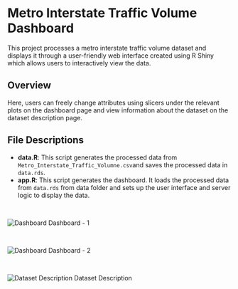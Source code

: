 # Metro Interstate Traffic Volume Dashboard

This project processes a metro interstate traffic volume dataset and displays it through a user-friendly web interface created using R Shiny which allows users to interactively view the data.

## Overview
Here, users can freely change attributes using slicers under the relevant plots on the dashboard page and view information about the dataset on the dataset description page.

## File Descriptions

- **data.R**: This script generates the processed data from `Metro_Interstate_Traffic_Volumne.csv`and saves the processed data in `data.rds`.
- **app.R**: This script generates the dashboard. It loads the processed data from `data.rds` from data folder and sets up the user interface and server logic to display the data.

<br>

![Dashboard](https://github.com/AmilaPoorna/Dashboards/assets/173019371/00e827c8-89e1-4420-9d10-4ebd5fd86528)
Dashboard - 1

<br>

![Dashboard](https://github.com/AmilaPoorna/Dashboards/assets/173019371/c02fc2fe-cbd8-4157-bd0f-e50c5603c555)
Dashboard - 2

<br>

![Dataset Description](https://github.com/AmilaPoorna/Dashboards/assets/173019371/296d5069-2780-4ea8-911f-875bf4554025)
Dataset Description
